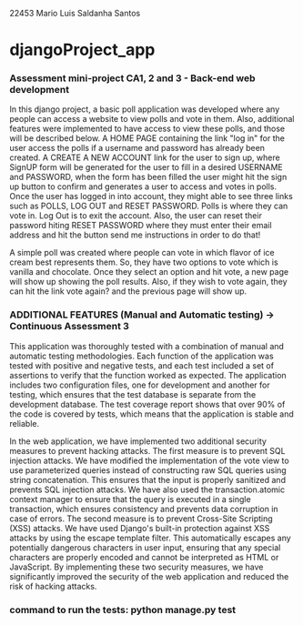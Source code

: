 22453 Mario Luis Saldanha Santos
# djangoProject_app
<h3><b>Assessment mini-project CA1, 2 and 3 - Back-end web development</b></h3>

In this django project, a basic poll application was developed where any people can access a website to view polls and vote in them.
Also, additional features were implemented to have access to view these polls, and those will be described below.
A HOME PAGE containing the link "log in" for the user access the polls if a username and password has already been created.
A CREATE A NEW ACCOUNT link for the user to sign up,  where SignUP form will be generated for the user to fill in a desired USERNAME and 
PASSWORD, when the form has been filled the user might hit the sign up button to confirm and generates a user to access and votes in polls.
Once the user has logged in into account, they might able to see three links such as POLLS, LOG OUT and RESET PASSWORD.
Polls is where they can vote in.
Log Out is to exit the account.
Also, the user can reset their password hiting RESET PASSWORD where they must enter their email address and hit the button send me instructions in order
to do that!
 
 A simple poll was created where people can vote in which flavor of ice cream best represents them.
 So, they have two options to vote which is vanilla and chocolate.
 Once they select an option and hit vote, a new page will show up showing the poll results.
 Also, if they wish to vote again, they can hit the link vote again? and the previous page will show up.


<h3><b>ADDITIONAL FEATURES (Manual and Automatic testing) -> Continuous Assessment 3</b></h3>

This application was thoroughly tested with a combination of manual and automatic testing methodologies. Each function of the application was tested with positive and negative tests, and each test included a set of assertions to verify that the function worked as expected. The application includes two configuration files, one for development and another for testing, which ensures that the test database is separate from the development database. The test coverage report shows that over 90% of the code is covered by tests, which means that the application is stable and reliable.


In the web application, we have implemented two additional security measures to prevent hacking attacks. The first measure is to prevent SQL injection attacks. We have modified the implementation of the vote view to use parameterized queries instead of constructing raw SQL queries using string concatenation. This ensures that the input is properly sanitized and prevents SQL injection attacks. We have also used the transaction.atomic context manager to ensure that the query is executed in a single transaction, which ensures consistency and prevents data corruption in case of errors.
The second measure is to prevent Cross-Site Scripting (XSS) attacks. We have used Django's built-in protection against XSS attacks by using the escape template filter. This automatically escapes any potentially dangerous characters in user input, ensuring that any special characters are properly encoded and cannot be interpreted as HTML or JavaScript. By implementing these two security measures, we have significantly improved the security of the web application and reduced the risk of hacking attacks.

<h3><b>command to run the tests: python manage.py test</h3></b>


